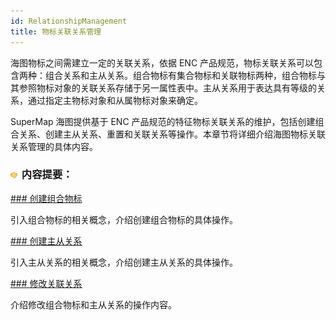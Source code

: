 ```yaml
---
id: RelationshipManagement
title: 物标关联关系管理
---
```

海图物标之间需建立一定的关联关系，依据 ENC
产品规范，物标关联关系可以包含两种：组合关系和主从关系。组合物标有集合物标和关联物标两种，组合物标与其参照物标对象的关联关系存储于另一属性表中。主从关系用于表达具有等级的关系，通过指定主物标对象和从属物标对象来确定。

SuperMap 海图提供基于 ENC
产品规范的特征物标关联关系的维护，包括创建组合关系、创建主从关系、重置和关联关系等操作。本章节将详细介绍海图物标关联关系管理的具体内容。

### ![](../../../../img/seealso.png) 内容提要：

[### 创建组合物标](CreateCollection)

引入组合物标的相关概念，介绍创建组合物标的具体操作。

[### 创建主从关系](CreateMasterSlave)

引入主从关系的相关概念，介绍创建主从关系的具体操作。

[### 修改关联关系](ResetRelationship)

介绍修改组合物标和主从关系的操作内容。
